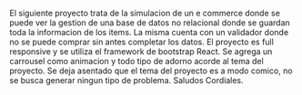 El siguiente proyecto trata de la simulacion de un e commerce donde se puede ver la gestion de una base de datos no relacional donde se guardan toda la informacion de los items.
La misma cuenta con un validador donde no se puede comprar sin antes completar los datos.
El proyecto es full responsive y se utiliza el framework de bootstrap React.
Se agrega un carrousel como animacion y todo tipo de adorno acorde al tema del proyecto.
Se deja asentado que el tema del proyecto es a modo comico, no se busca generar ningun tipo de problema.
Saludos Cordiales.
